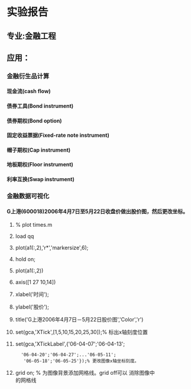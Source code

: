 # 实验报告

## 专业:金融工程

## 应用：

### 金融衍生品计算

#### 现金流(cash flow)

#### 债券工具(Bond instrument)

#### 债券期权(Bond option)

#### 固定收益票据(Fixed-rate note instrument)

#### 帽子期权(Cap instrument)

#### 地板期权(Floor instrument)

#### 利率互换(Swap instrument)

### 金融数据可视化

#### G上港(600018)2006年4月7日至5月22日收盘价做出股价图，然后更改坐标。

1. % plot times.m

2. load qq

3. plot(a1(:,2),'r*','markersize',6);

4. hold on;

5. plot(a1(:,2))

6. axis([1 27 10,14])

7. xlabel('时间');

8. ylabel('股价');

9. title('G上港2006年4月7日－5月22日股价图','Color','r')

10. set(gca,'XTick',[1,5,10,15,20,25,30]);% 标出x轴刻度位置

11. set(gca,'XTickLabel',{'06-04-07';'06-04-13';

    ```
      '06-04-20';'06-04-27';...'06-05-11';
       '06-05-18';'06-05-25'});% 更改图像x轴坐标刻度。
    ```

12. grid on;  % 为图像背景添加网格线。grid off可以 消除图像中  
       的网格线

